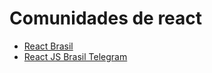 # Comunidades de react
- [React Brasil](https://github.com/react-brasil)
- [React JS Brasil Telegram](https://t.me/reactjs_br)